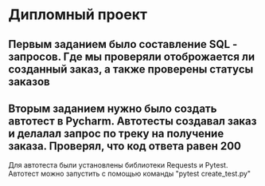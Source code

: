 # Дипломный проект #

## Первым заданием было составление SQL - запросов. Где мы проверяли отоброжается ли созданный заказ, а также проверены статусы заказов ##
## Вторым заданием нужно было создать автотест в Pycharm. Автотесты создавал заказ и делалал запрос по треку на получение заказа. Проверял, что код ответа равен 200 ##  
Для автотеста были установлены библиотеки Requests и Pytest. Автотест можно запустить с помощью команды "pytest create_test.py" 
